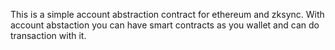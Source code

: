 This is a simple account abstraction contract for ethereum and zksync.
With account abstaction you can have smart contracts as you wallet and can do transaction with it.
